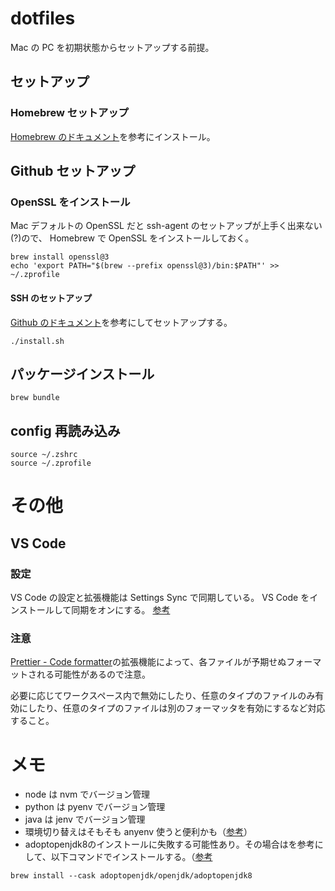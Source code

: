 # dotfiles

Mac の PC を初期状態からセットアップする前提。

## セットアップ

### Homebrew セットアップ

[Homebrew のドキュメント](https://docs.brew.sh/FAQ)を参考にインストール。

## Github セットアップ

### OpenSSL をインストール

Mac デフォルトの OpenSSL だと ssh-agent のセットアップが上手く出来ない(?)ので、
Homebrew で OpenSSL をインストールしておく。

```
brew install openssl@3
echo 'export PATH="$(brew --prefix openssl@3)/bin:$PATH"' >> ~/.zprofile
```

#### SSH のセットアップ

[Github のドキュメント](https://docs.github.com/ja/authentication/connecting-to-github-with-ssh/generating-a-new-ssh-key-and-adding-it-to-the-ssh-agent?platform=mac)を参考にしてセットアップする。

```
./install.sh
```

## パッケージインストール

```
brew bundle
```

## config 再読み込み

```
source ~/.zshrc
source ~/.zprofile
```

# その他

## VS Code

### 設定

VS Code の設定と拡張機能は Settings Sync で同期している。
VS Code をインストールして同期をオンにする。
[参考](https://code.visualstudio.com/docs/editor/settings-sync)

### 注意

[Prettier - Code formatter](https://marketplace.visualstudio.com/items?itemName=SimonSiefke.prettier-vscode)の拡張機能によって、各ファイルが予期せぬフォーマットされる可能性があるので注意。

必要に応じてワークスペース内で無効にしたり、任意のタイプのファイルのみ有効にしたり、任意のタイプのファイルは別のフォーマッタを有効にするなど対応すること。

# メモ

- node は nvm でバージョン管理
- python は pyenv でバージョン管理
- java は jenv でバージョン管理
- 環境切り替えはそもそも anyenv 使うと便利かも（[参考](https://zenn.dev/ryuu/articles/use-anyversions)）
- adoptopenjdk8のインストールに失敗する可能性あり。その場合はを参考にして、以下コマンドでインストールする。（[参考](https://qiita.com/gishi_yama/items/9cdb3d95ee7f25b8018f)
```
brew install --cask adoptopenjdk/openjdk/adoptopenjdk8
```
